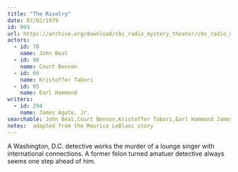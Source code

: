 ```yaml
---
title: "The Rivalry"
date: 07/02/1979
id: 993
url: https://archive.org/download/cbs_radio_mystery_theater/cbs_radio_mystery_theater-0951-1000.zip/cbs_radio_mystery_theater-0951-1000%2Fcbsrmt_0993_the_rivalry.mp3
actors:  
  - id: 70
    name: John Beal  
  - id: 90
    name: Court Benson  
  - id: 66
    name: Kristoffer Tabori  
  - id: 95
    name: Earl Hammond
writers:  
  - id: 294
    name: James Agate, Jr.
searchable: John Beal,Court Benson,Kristoffer Tabori,Earl Hammond James Agate, Jr.
notes:  adapted from the Maurice LeBlanc story
---
```

A Washington, D.C. detective works the murder of a lounge singer with international connections. A former felon turned amatuer detective always seems one step ahead of him.